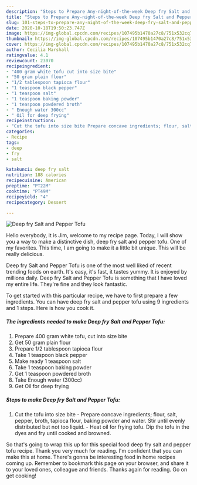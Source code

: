 ```yaml
---
description: "Steps to Prepare Any-night-of-the-week Deep fry Salt and Pepper Tofu"
title: "Steps to Prepare Any-night-of-the-week Deep fry Salt and Pepper Tofu"
slug: 101-steps-to-prepare-any-night-of-the-week-deep-fry-salt-and-pepper-tofu
date: 2020-10-18T19:50:23.747Z
image: https://img-global.cpcdn.com/recipes/107495b1470a27c8/751x532cq70/deep-fry-salt-and-pepper-tofu-recipe-main-photo.jpg
thumbnail: https://img-global.cpcdn.com/recipes/107495b1470a27c8/751x532cq70/deep-fry-salt-and-pepper-tofu-recipe-main-photo.jpg
cover: https://img-global.cpcdn.com/recipes/107495b1470a27c8/751x532cq70/deep-fry-salt-and-pepper-tofu-recipe-main-photo.jpg
author: Cecilia Marshall
ratingvalue: 4.1
reviewcount: 23070
recipeingredient:
- "400 gram white tofu cut into size bite"
- "50 gram plain flour"
- "1/2 tablespoon tapioca flour"
- "1 teaspoon black pepper"
- "1 teaspoon salt"
- "1 teaspoon baking powder"
- "1 teaspoon powdered broth"
- " Enough water 300cc"
- " Oil for deep frying"
recipeinstructions:
- "Cut the tofu into size bite Prepare concave ingredients; flour, salt, pepper, broth, tapioca flour, baking powder and water. Stir until evenly distributed but not too liquid.  Heat oil for frying tofu. Dip the tofu in the dyes and fry until cooked and browned."
categories:
- Recipe
tags:
- deep
- fry
- salt

katakunci: deep fry salt 
nutrition: 188 calories
recipecuisine: American
preptime: "PT22M"
cooktime: "PT49M"
recipeyield: "4"
recipecategory: Dessert

---
```



![Deep fry Salt and Pepper Tofu](https://img-global.cpcdn.com/recipes/107495b1470a27c8/751x532cq70/deep-fry-salt-and-pepper-tofu-recipe-main-photo.jpg)

Hello everybody, it is Jim, welcome to my recipe page. Today, I will show you a way to make a distinctive dish, deep fry salt and pepper tofu. One of my favorites. This time, I am going to make it a little bit unique. This will be really delicious.

Deep fry Salt and Pepper Tofu is one of the most well liked of recent trending foods on earth. It's easy, it's fast, it tastes yummy. It is enjoyed by millions daily. Deep fry Salt and Pepper Tofu is something that I have loved my entire life. They're fine and they look fantastic.




To get started with this particular recipe, we have to first prepare a few ingredients. You can have deep fry salt and pepper tofu using 9 ingredients and 1 steps. Here is how you cook it.

<!--inarticleads1-->

##### The ingredients needed to make Deep fry Salt and Pepper Tofu:

1. Prepare 400 gram white tofu, cut into size bite
1. Get 50 gram plain flour
1. Prepare 1/2 tablespoon tapioca flour
1. Take 1 teaspoon black pepper
1. Make ready 1 teaspoon salt
1. Take 1 teaspoon baking powder
1. Get 1 teaspoon powdered broth
1. Take  Enough water (300cc)
1. Get  Oil for deep frying




<!--inarticleads2-->

##### Steps to make Deep fry Salt and Pepper Tofu:

1. Cut the tofu into size bite - Prepare concave ingredients; flour, salt, pepper, broth, tapioca flour, baking powder and water. Stir until evenly distributed but not too liquid. -  Heat oil for frying tofu. Dip the tofu in the dyes and fry until cooked and browned.




So that's going to wrap this up for this special food deep fry salt and pepper tofu recipe. Thank you very much for reading. I'm confident that you can make this at home. There's gonna be interesting food in home recipes coming up. Remember to bookmark this page on your browser, and share it to your loved ones, colleague and friends. Thanks again for reading. Go on get cooking!
